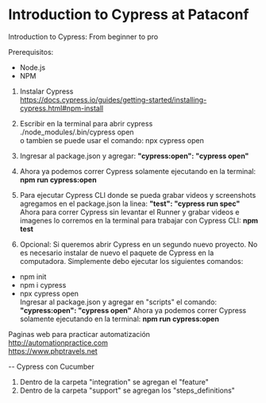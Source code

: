 # Introduction to Cypress at Pataconf
Introduction to Cypress: From beginner to pro


Prerequisitos:
- Node.js  
- NPM  

1. Instalar Cypress  
https://docs.cypress.io/guides/getting-started/installing-cypress.html#npm-install

2. Escribir en la terminal para abrir cypress  
./node_modules/.bin/cypress open  
o tambien se puede usar el comando: npx cypress open  

3. Ingresar al package.json y agregar: **"cypress:open": "cypress open"**  
4. Ahora ya podemos correr Cypress solamente ejecutando en la terminal: **npm run cypress:open**

5. Para ejecutar Cypress CLI donde se pueda grabar videos y screenshots agregamos en el package.json la linea: **"test": "cypress run spec"**  
Ahora para correr Cypress sin levantar el Runner y grabar videos e imagenes lo corremos en la terminal para trabajar con Cypress CLI: **npm test**

6. Opcional: Si queremos abrir Cypress en un segundo nuevo proyecto. No es necesario instalar de nuevo el paquete de Cypress en la computadora. Simplemente debo ejecutar los siguientes comandos:
* npm init  
* npm i cypress  
* npx cypress open  
Ingresar al package.json y agregar en "scripts" el comando: **"cypress:open": "cypress open"**
Ahora ya podemos correr Cypress solamente ejecutando en la terminal: **npm run cypress:open**

Paginas web para practicar automatización  
http://automationpractice.com  
https://www.phptravels.net  

-- Cypress con Cucumber  
1. Dentro de la carpeta "integration" se agregan el "feature"  
2. Dentro de la carpeta "support" se agregan los "steps_definitions"  
